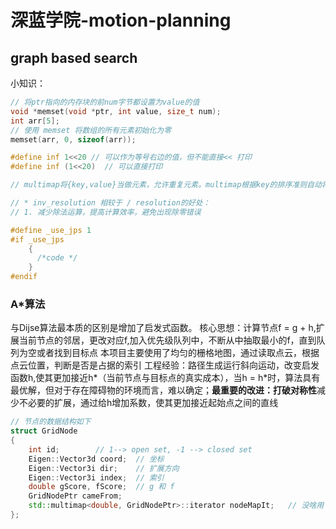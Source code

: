 # 深蓝学院-motion-planning

## graph based search
小知识：
```cpp
// 将ptr指向的内存块的前num字节都设置为value的值
void *memset(void *ptr, int value, size_t num);
int arr[5];
// 使用 memset 将数组的所有元素初始化为零
memset(arr, 0, sizeof(arr));

#define inf 1<<20 // 可以作为等号右边的值，但不能直接<< 打印
#define inf (1<<20)  // 可以直接打印

// multimap将{key,value}当做元素，允许重复元素。multimap根据key的排序准则⾃动将元素排序，因此使⽤时只需考虑插⼊和删除操作即可。

// * inv_resolution 相较于 / resolution的好处：
// 1. 减少除法运算，提高计算效率，避免出现除零错误

#define _use_jps 1
#if _use_jps
    {
      /*code */
    }
#endif
```
### A*算法
与Dijse算法最本质的区别是增加了启发式函数。
核心思想：计算节点f = g + h,扩展当前节点的邻居，更改对应f,加入优先级队列中，不断从中抽取最小的f，直到队列为空或者找到目标点
本项目主要使用了均匀的栅格地图，通过读取点云，根据点云位置，判断是否是占据的索引
工程经验：路径生成运行斜向运动，改变启发函数h,使其更加接近h*（当前节点与目标点的真实成本），当h = h*时，算法具有最优解，但对于存在障碍物的环境而言，难以确定；**最重要的改进：打破对称性**减少不必要的扩展，通过给h增加系数，使其更加接近起始点之间的直线
```cpp
// 节点的数据结构如下
struct GridNode
{     
    int id;        // 1--> open set, -1 --> closed set
    Eigen::Vector3d coord;  // 坐标
    Eigen::Vector3i dir;    // 扩展方向
    Eigen::Vector3i index;  // 索引
    double gScore, fScore;  // g 和 f
    GridNodePtr cameFrom;
    std::multimap<double, GridNodePtr>::iterator nodeMapIt;   // 没啥用
};




```

